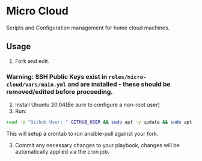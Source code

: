 # Micro Cloud
Scripts and Configuration management for home cloud machines. 

## Usage
1. Fork and edit.
### Warning: SSH Public Keys exist in `roles/micro-cloud/vars/main.yml` and are installed - these should be removed/edited before proceeding. 
2. Install Ubuntu 20.04(Be sure to configure a non-root user)
3. Run:

``` sh
read -p "Github User: " GITHUB_USER && sudo apt -y update && sudo apt -y install curl && curl -sL https://raw.githubusercontent.com/$GITHUB_USER/micro-cloud/main/init.sh | sudo -E bash -s -- $GITHUB_USER
```
This will setup a crontab to run ansible-pull against your fork. 

3. Commit any necessary changes to your playbook, changes will be automatically applied via the cron job.
